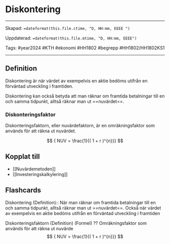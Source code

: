 # Diskontering

---

Skapad: `=dateformat(this.file.ctime, "D, HH:mm, EEEE ")`

Uppdaterad: `=dateformat(this.file.mtime, "D, HH:mm, EEEE")`

Tags: #year2024 #KTH #ekonomi #HH1802 #begrepp #HH1802/HH1802KS1

---

## Definition

Diskontering är när värdet av exempelvis en aktie bedöms utifrån en förväntad utveckling i framtiden.

Diskontering kan också betyda att man räknar om framtida betalningar till en och samma tidpunkt, alltså räknar man ut ==nuvärdet==.

### Diskonteringsfaktor

Diskonteringsfaktorn, eller nuvärdefaktorn, är en omräkningsfaktor som används för att räkna ut nuvärdet.

$$
{ NUV =
\frac{1}{( 1 + r )^{n}}}
$$

## Kopplat till

- [[Nuvärdemetoden]]
- [[Investeringskalkylering]]

## Flashcards

Diskontering (Definition):: När man räknar om framtida betalningar till en och samma tidpunkt, alltså räknar man ut ==nuvärdet==. Också när värdet av exempelvis en aktie bedöms utifrån en förväntad utveckling i framtiden
<!--SR:!2024-03-23,3,250!2024-03-24,4,272-->

Diskonteringsfaktorn (Definition) (Formel)
??
Omräkningsfaktor som används för att räkna ut nuvärde
$$
{ NUV =
\frac{1}{( 1 + r )^{n}}}
$$
<!--SR:!2024-03-24,4,270!2024-03-23,3,250-->
